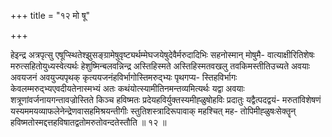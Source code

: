 +++
title = "१२ मो षू"

+++

हेइन्द्र अत्रपृत्सु एषूप्स्थितेश्झुसङ्ग्रामेषुवृष्ट्यर्थम्मेघजयेषुदेवैर्मरुदादिभिः सहनोस्मान् मोषुमै- वात्याक्षीरितिशेषः मरुत्सहितोयुध्यस्वेत्यर्थः हेशुष्मिन्बलवन्निन्द्र अस्तिहिस्मते अस्तिहिस्मतवखलु तवकिमस्तीतिउच्यते अवयाः अवयजनं अवयुज्यपृथक् कृत्ययजनंहविर्भागोस्तिमरुद्भ्यः पृथगप्य- स्तिहविर्भागः केवलम्मरुद्भ्यएवदीयतेनास्मभ्यं अतः कथंयोत्स्यामीतिनमन्तव्यमित्यर्थः यद्वा अवयाः शत्रूणांवर्जनायगन्तावज्रोस्तिते किञ्च हविष्मतः प्रदेयहविर्युक्तस्यमीह्ळुषोहविः प्रदातुः यद्वैत्पदद्वयं- मरुतांविशेषणं यस्यममयव्याफलेनेन्द्रेणवासहमिश्रयन्तीगीः स्तुतिशस्त्रादिरूपावाक् महश्चित् मह- तोपिमीह्ळुषःसेक्तॄन् हविष्मतोस्मद्दत्तहविषातद्वतोमरुतोवन्दतेस्तौति ॥ १२ ॥